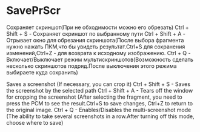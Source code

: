 # SavePrScr
Сохраняет скриншот(При не обходимости можно его обрезать)
Ctrl + Shift + S - Сохраняет скриншот по выбранному пути
Ctrl + Shift + A - Отрывает окно для обрезания скриншота(После выбора фрагмента нужно нажать ПКМ,что бы увидеть результат.Ctrl+S для сохранения изменений,Ctrl+Z - для возврата к исходному изображению.
Ctrl + Q - Включает/Выключает режим мультискриншотов(Возможность сделать несколько скриншотов подряд.После выключения этого режима выбираете куда сохранить)

Saves a screenshot (If necessary, you can crop it) Ctrl + Shift + S - Saves the screenshot by the selected path Ctrl + Shift + A - Tears off the window for cropping the screenshot (After selecting the fragment, you need to press the PCM to see the result.Ctrl+S to save changes, Ctrl+Z to return to the original image. Ctrl + Q - Enables/Disables the multi-screenshot mode (The ability to take several screenshots in a row.After turning off this mode, choose where to save)
